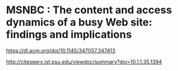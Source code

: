 
# MSNBC : The content and access dynamics of a busy Web site: findings and implications

https://dl.acm.org/doi/10.1145/347057.347413

http://citeseerx.ist.psu.edu/viewdoc/summary?doi=10.1.1.35.1394
